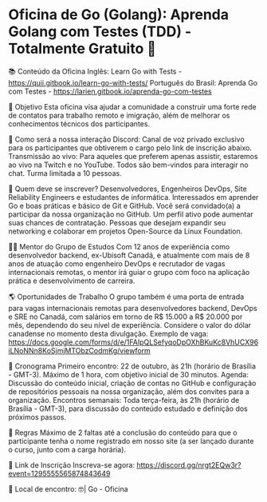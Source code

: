 # Oficina de Go (Golang): Aprenda Golang com Testes (TDD) - Totalmente Gratuito 🚀

📚 Conteúdo da Oficina
Inglês: Learn Go with Tests - https://quii.gitbook.io/learn-go-with-tests/
Português do Brasil: Aprenda Go com Testes - https://larien.gitbook.io/aprenda-go-com-testes

🎯 Objetivo
Esta oficina visa ajudar a comunidade a construir uma forte rede de contatos para trabalho remoto e imigração, além de melhorar os conhecimentos técnicos dos participantes.

🤝 Como será a nossa interação
Discord: Canal de voz privado exclusivo para os participantes que obtiverem o cargo pelo link de inscrição abaixo.
Transmissão ao vivo: Para aqueles que preferem apenas assistir, estaremos ao vivo na Twitch e no YouTube. Todos são bem-vindos para interagir no chat.
Turma limitada a 10 pessoas.

👥 Quem deve se inscrever?
Desenvolvedores, Engenheiros DevOps, Site Reliability Engineers e estudantes de informática.
Interessados em aprender Go e boas práticas e básico de Git e GitHub.
Você será convidado(a) a participar da nossa organização no GitHub. Um perfil ativo pode aumentar suas chances de contratação.
Pessoas que desejam expandir seu networking e colaborar em projetos Open-Source da Linux Foundation.

🧑‍🏫 Mentor do Grupo de Estudos
Com 12 anos de experiência como desenvolvedor backend, ex-Ubisoft Canadá, e atualmente com mais de 8 anos de atuação como engenheiro DevOps e recrutador de vagas internacionais remotas, o mentor irá guiar o grupo com foco na aplicação prática e desenvolvimento de carreira.

🌎 Oportunidades de Trabalho
O grupo também é uma porta de entrada para vagas internacionais remotas para desenvolvedores backend, DevOps e SRE no Canadá, com salários em torno de R$ 15.000 a R$ 20.000 por mês, dependendo do seu nível de experiência. Considere o valor do dólar canadense no momento desta divulgação. Exemplo de vaga: https://docs.google.com/forms/d/e/1FAIpQLSefyqoDpOXhBKuKc8VhUCX96iLNoNNn8KoSjmjMTObzCodmKg/viewform

 📅 Cronograma
Primeiro encontro: 22 de outubro, às 21h (horário de Brasília - GMT-3). Máximo de 1 hora, com objetivo inicial de 30 minutos. 
Agenda: Discussão do conteúdo inicial, criação de contas no GitHub e configuração de repositórios pessoais na nossa organização, além dos convites para a organização.
Encontros semanais: Toda terça-feira, às 21h (horário de Brasília - GMT-3), para discussão do conteúdo estudado e definição dos próximos passos.

📜 Regras
Máximo de 2 faltas até a conclusão do conteúdo para que o participante tenha o nome registrado em nosso site (a ser lançado durante o curso, junto com a carga horária).

🔗 Link de Inscrição
Inscreva-se agora: https://discord.gg/nrgt2EQw3r?event=1295555565874843649

📍 Local de encontro: ⁠🤓| Go - Oficina 
